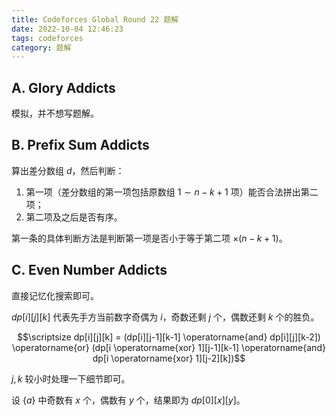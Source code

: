 ```yaml
---
title: Codeforces Global Round 22 题解
date: 2022-10-04 12:46:23
tags: codeforces
category: 题解
---
```


<script src="/js/embed.js"></script>

## A. Glory Addicts

模拟，并不想写题解。

<script> embedcode("Code", "https://github.com/StableAgOH/solved-problems/blob/main/codeforces/1738/A.cpp") </script>

## B. Prefix Sum Addicts

算出差分数组 $d$，然后判断：

1. 第一项（差分数组的第一项包括原数组 $1 \sim n-k+1$ 项）能否合法拼出第二项；
2. 第二项及之后是否有序。

第一条的具体判断方法是判断第一项是否小于等于第二项 $\times (n-k+1)$。

<script> embedcode("Code", "https://github.com/StableAgOH/solved-problems/blob/main/codeforces/1738/B.cpp") </script>

## C. Even Number Addicts

直接记忆化搜索即可。

$dp[i][j][k]$ 代表先手方当前数字奇偶为 $i$，奇数还剩 $j$ 个，偶数还剩 $k$ 个的胜负。

$$\scriptsize dp[i][j][k] = (dp[i][j-1][k-1] \operatorname{and} dp[i][j][k-2]) \operatorname{or} (dp[i \operatorname{xor} 1][j-1][k-1] \operatorname{and} dp[i \operatorname{xor} 1][j-2][k])$$

$j,k$ 较小时处理一下细节即可。

设 $\{a\}$ 中奇数有 $x$ 个，偶数有 $y$ 个，结果即为 $dp[0][x][y]$。

<script> embedcode("Code", "https://github.com/StableAgOH/solved-problems/blob/main/codeforces/1738/C.cpp") </script>
